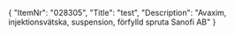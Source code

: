 {
  "ItemNr": "028305",
  "Title": "test",
  "Description": "Avaxim, injektionsvätska, suspension, förfylld spruta Sanofi AB"
}